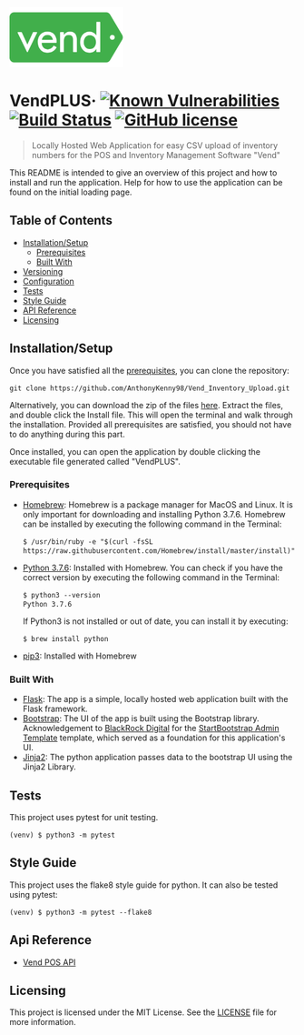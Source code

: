 <img src="img/vend.png" alt="project logo image" width="200"/>

# VendPLUS&middot; [![Known Vulnerabilities](https://snyk.io/test/github/AnthonyKenny98/Vend_Inventory_Upload/badge.svg?targetFile=src/requirements.txt)](https://snyk.io/test/github/AnthonyKenny98/Vend_Inventory_Upload?targetFile=src/requirements.txt) [![Build Status](https://travis-ci.org/AnthonyKenny98/Vend_Inventory_Upload.svg?branch=master)](https://travis-ci.org/AnthonyKenny98/Vend_Inventory_Upload) [![GitHub license](https://img.shields.io/badge/license-MIT-blue.svg?style=flat-square)](https://github.com/AnthonyKenny98/Vend_Inventory_Upload/blob/master/LICENSE)
> Locally Hosted Web Application for easy CSV upload of inventory numbers for the POS and Inventory Management Software "Vend"

This README is intended to give an overview of this project and how to install and run the application. Help for how to use the application can be found on the initial loading page.


## Table of Contents

+ [Installation/Setup](#setup)
  + [Prerequisites](#prereq)
  + [Built With](#builtwith)
+ [Versioning](#version)
+ [Configuration](#config)
+ [Tests](#tests)
+ [Style Guide](#style)
+ [API Reference](#api)
+ [Licensing](#license)

## <a name="setup"></a>Installation/Setup

Once you have satisfied all the [prerequisites](#prereq), you can clone the repository:

```shell
git clone https://github.com/AnthonyKenny98/Vend_Inventory_Upload.git
```
Alternatively, you can download the zip of the files [here](https://github.com/AnthonyKenny98/Vend_Inventory_Upload/archive/master.zip).
Extract the files, and double click the Install file. This will open the terminal and walk through the installation. Provided all prerequisites are satisfied, you should not have to do anything during this part.

Once installed, you can open the application by double clicking the executable file generated called "VendPLUS".

### <a name="prereq"></a>Prerequisites
+ [Homebrew](https://brew.sh/#install): Homebrew is a package manager for MacOS and Linux. It is only important for downloading and installing Python 3.7.6. Homebrew can be installed by executing the following command in the Terminal:

  ```shell
  $ /usr/bin/ruby -e "$(curl -fsSL https://raw.githubusercontent.com/Homebrew/install/master/install)"
  ```
+ [Python 3.7.6](https://www.python.org/downloads/release/python-376/): Installed with Homebrew. You can check if you have the correct version by executing the following command in the Terminal:

  ```shell
  $ python3 --version
  Python 3.7.6
  ```
  
  If Python3 is not installed or out of date, you can install it by executing:
  ```shell
  $ brew install python
  ```

+ [pip3](https://pip.pypa.io/en/stable/): Installed with Homebrew

### <a name="builtwith"> </a>Built With
+ [Flask](http://flask.palletsprojects.com/en/1.1.x/): The app is a simple, locally hosted web application built with the Flask framework.
+ [Bootstrap](https://getbootstrap.com/): The UI of the app is built using the Bootstrap library. Acknowledgement to [BlackRock Digital](https://github.com/BlackrockDigital) for the [StartBootstrap Admin Template](https://github.com/BlackrockDigital/startbootstrap-sb-admin) template, which served as a foundation for this application's UI.
+ [Jinja2](https://jinja.palletsprojects.com/en/2.10.x/): The python application passes data to the bootstrap UI using the Jinja2 Library.

## <a name="tests"></a>Tests

This project uses pytest for unit testing.

```shell
(venv) $ python3 -m pytest
```

## <a name="style"></a>Style Guide

This project uses the flake8 style guide for python. It can also be tested using pytest:

```shell
(venv) $ python3 -m pytest --flake8
```

## <a name="api"></a>Api Reference

+ [Vend POS API](https://docs.vendhq.com/)

## <a name="license"></a>Licensing

This project is licensed under the MIT License.  See the [LICENSE](LICENSE) file for more information.
